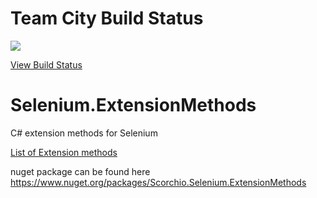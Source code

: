 # Team City Build Status

<a href="http://vm-scorchio.westeurope.cloudapp.azure.com:888/viewType.html?buildTypeId=SeleniumExtensionMethods_Build&guest=1">
	<img src="http://vm-scorchio.westeurope.cloudapp.azure.com:888/app/rest/builds/buildType:(id:SeleniumExtensionMethods_Build)/statusIcon"/>
</a>

[View Build Status](http://vm-scorchio.westeurope.cloudapp.azure.com:888/viewType.html?buildTypeId=SeleniumExtensionMethods_Build&guest=1)

# Selenium.ExtensionMethods

C# extension methods for Selenium

[List of Extension methods](Scorchio.Selenium.ExtensionMethods.md)

nuget package can be found here https://www.nuget.org/packages/Scorchio.Selenium.ExtensionMethods
